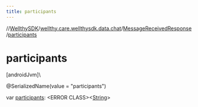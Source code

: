 ```yaml
---
title: participants
---
```

//[WellthySDK](../../../index.html)/[wellthy.care.wellthysdk.data.chat](../index.html)/[MessageReceivedResponse](index.html)/[participants](participants.html)



# participants



[androidJvm]\




@SerializedName(value = "participants")



var [participants](participants.html): &lt;ERROR CLASS&gt;&lt;[String](https://kotlinlang.org/api/latest/jvm/stdlib/kotlin/-string/index.html)&gt;




